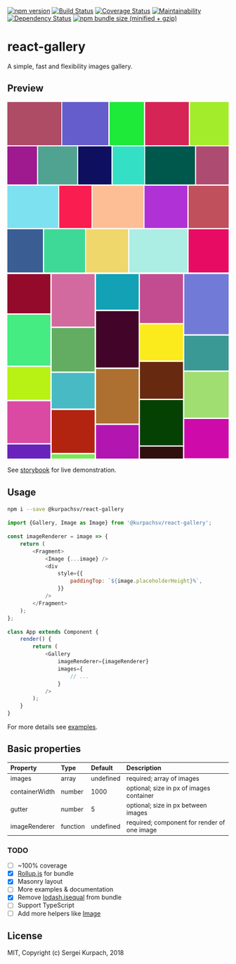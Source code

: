 [![npm version](https://badge.fury.io/js/%40kurpachsv%2Freact-gallery.svg)](https://badge.fury.io/js/%40kurpachsv%2Freact-gallery)
[![Build Status](https://travis-ci.org/kurpachsv/react-gallery.svg?branch=master)](https://travis-ci.org/kurpachsv/react-gallery)
[![Coverage Status](https://coveralls.io/repos/github/kurpachsv/react-gallery/badge.svg?branch=master)](https://coveralls.io/github/kurpachsv/react-gallery?branch=master)
[![Maintainability](https://api.codeclimate.com/v1/badges/0cdc600293ec5b061fc0/maintainability)](https://codeclimate.com/github/kurpachsv/react-gallery/maintainability)
[![Dependency Status](https://david-dm.org/kurpachsv/react-gallery.svg)](https://david-dm.org/kurpachsv/react-gallery)
[![npm bundle size (minified + gzip)](https://badgen.net/bundlephobia/minzip/@kurpachsv/react-gallery)](https://bundlephobia.com/result?p=@kurpachsv/react-gallery@latest)

# react-gallery

A simple, fast and flexibility images gallery.

## Preview

<img src="https://github.com/kurpachsv/react-gallery/raw/master/preview.png" alt="Preview" />

<img src="https://github.com/kurpachsv/react-gallery/raw/master/preview-masonry.png" alt="Preview masonry" />


See [storybook](https://kurpachsv.github.io/react-gallery/?selectedKind=Examples&selectedStory=Basic%20Example&full=0&addons=1&stories=1&panelRight=0) for live demonstration.

## Usage

```bash
npm i --save @kurpachsv/react-gallery
```

```javascript
import {Gallery, Image as Image} from '@kurpachsv/react-gallery';
```

```javascript
const imageRenderer = image => {
    return (
        <Fragment>
            <Image {...image} />
            <div
                style={{
                    paddingTop: `${image.placeholderHeight}%`,
                }}
            />
        </Fragment>
    );
};
```

```javascript
class App extends Component {
    render() {
        return (
            <Gallery
                imageRenderer={imageRenderer}
                images={
                    // ...
                }
            />
        );
    }
}
```

For more details see [examples](https://github.com/kurpachsv/react-gallery/blob/master/examples/src/Examples.js).

## Basic properties

Property        |       Type            |       Default         |       Description
:-----------------------|:--------------|:--------------|:--------------------------------
images | array  | undefined | required; array of images
containerWidth | number  | 1000  | optional; size in px of images container
gutter | number  | 5  | optional; size in px between images
imageRenderer | function | undefined | required; component for render of one image

### TODO

- [ ] ~100% coverage
- [x] [Rollup.js](https://rollupjs.org) for bundle
- [x] Masonry layout
- [ ] More examples & documentation 
- [x] Remove [lodash.isequal](https://www.npmjs.com/package/lodash.isequal) from bundle
- [ ] Support TypeScript
- [ ] Add more helpers like [Image](https://github.com/kurpachsv/react-gallery/blob/master/src/Image.js)

## License

MIT, Copyright (c) Sergei Kurpach, 2018
